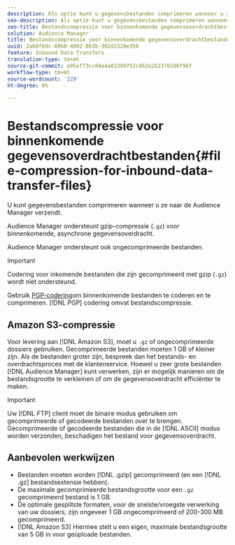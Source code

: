 ```yaml
---
description: Als optie kunt u gegevensbestanden comprimeren wanneer u ze naar de Audience Manager verzendt.
seo-description: Als optie kunt u gegevensbestanden comprimeren wanneer u ze naar de Audience Manager verzendt.
seo-title: Bestandscompressie voor binnenkomende gegevensoverdrachtbestanden
solution: Audience Manager
title: Bestandscompressie voor binnenkomende gegevensoverdrachtbestanden
uuid: 2a68f69c-60b0-4002-863b-302d2320e356
feature: Inbound Data Transfers
translation-type: tm+mt
source-git-commit: e05eff3cc04e4a82399752c862e2b2370286f96f
workflow-type: tm+mt
source-wordcount: '229'
ht-degree: 0%

---
```



# Bestandscompressie voor binnenkomende gegevensoverdrachtbestanden{#file-compression-for-inbound-data-transfer-files}

U kunt gegevensbestanden comprimeren wanneer u ze naar de Audience Manager verzendt.

<!-- inbound-file-compression.xml -->

Audience Manager ondersteunt gzip-compressie (`.gz`) voor binnenkomende, asynchrone gegevensoverdracht.

Audience Manager ondersteunt ook ongecomprimeerde bestanden.

>[!IMPORTANT]
>
>Codering voor inkomende bestanden die zijn gecomprimeerd met gzip (`.gz`) wordt niet ondersteund.
>
>Gebruik [PGP-codering](../../../integration/sending-audience-data/batch-data-transfer-explained/inbound-file-encryption.md)om binnenkomende bestanden te coderen en te comprimeren. [!DNL PGP] codering omvat bestandscompressie.

## Amazon S3-compressie

Voor levering aan [!DNL Amazon S3], moet u `.gz` of ongecomprimeerde dossiers gebruiken. Gecomprimeerde bestanden moeten 1 GB of kleiner zijn. Als de bestanden groter zijn, bespreek dan het bestands- en overdrachtsproces met de klantenservice. Hoewel u zeer grote bestanden [!DNL Audience Manager] kunt verwerken, zijn er mogelijk manieren om de bestandsgrootte te verkleinen of om de gegevensoverdracht efficiënter te maken.

>[!IMPORTANT]
>
>Uw [!DNL FTP] client moet de binaire modus gebruiken om gecomprimeerde of gecodeerde bestanden over te brengen. Gecomprimeerde of gecodeerde bestanden die in de [!DNL ASCII] modus worden verzonden, beschadigen het bestand voor gegevensoverdracht.

## Aanbevolen werkwijzen

* Bestanden moeten worden [!DNL .gzip] gecomprimeerd (en een [!DNL .gz] bestandsextensie hebben).
* De maximale gecomprimeerde bestandsgrootte voor een `.gz` gecomprimeerd bestand is 1 GB.
* De optimale gesplitste formaten, voor de snelste/vroegste verwerking van uw dossiers, zijn ongeveer 1 GB ongecomprimeerd of 200-300 MB gecomprimeerd.
* [!DNL Amazon S3] Hiermee stelt u een eigen, maximale bestandsgrootte van 5 GB in voor geüploade bestanden.
